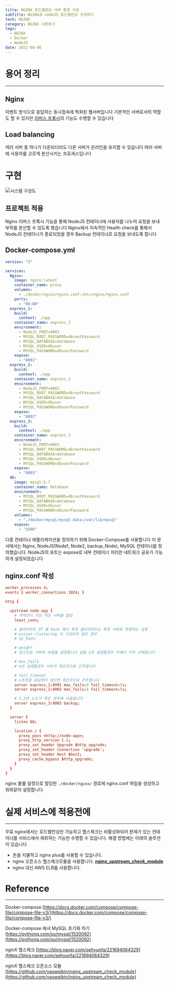 ```yaml
---
title: NGINX 로드밸런싱 서버 환경 구성
subTitle: NGINX로 nodeJS 로드밸런싱 구성하기
tech: NGINX
category: NGINX 사용하기
tags:
  - NGINX
  - Docker
  - NodeJS
date: 2021-08-06
---
```


# 용어 정리
---

## Nginx

이벤트 방식으로 응답하는 동시접속에 특화된 웹서버입니다
기본적인 서버로서의 역할도 할 수 있지만 [리버스 프록시](https://ko.wikipedia.org/wiki/%EB%A6%AC%EB%B2%84%EC%8A%A4_%ED%94%84%EB%A1%9D%EC%8B%9C)의 기능도 수행할 수 있습니다

## Load balancing

여러 서버 중 하나가 다운되더라도 다른 서버가 온라인을 유지할 수 있습니다
여러 서버에 사용자를 고르게 분산시키는 프로세스입니다

# 구현

![시스템 구성도](https://user-images.githubusercontent.com/55491354/207363007-1d2d77fb-8f9b-4a9e-84d7-f2055bf29179.png)

## 프로젝트 적용

Nginx 리버스 프록시 기능을 통해 NodeJS 컨테이너에 사용자를 나누어 요청을 보내
부하를 분산할 수 있도록 했습니다
Nginx에서 지속적인 Health check를 통해서 NodeJS 컨테이너가 종료되었을 경우
Backup 컨테이너로 요청을 보내도록 합니다

## Docker-compose.yml

```yml
version: "3"

services:
  Nginx:
    image: nginx:latest
    container_name: proxy
    volumes:
      - ./docker/nginx/nginx.conf:/etc/nginx/nginx.conf
    ports:
      - "80:80"
  express_1:
    build:
      context: ./app
    container_name: express_1
    environment:
      - NodeJS_PORT=8001
      - MYSQL_ROOT_PASSWORD=dbrootPassword
      - MYSQL_DATABASE=database
      - MYSQL_USER=dbuser
      - MYSQL_PASSWORD=dbuserPassword
    expose:
      - "8001"
  express_2:
    build:
      context: ./app
    container_name: express_2
    environment:
      - NodeJS_PORT=8002
      - MYSQL_ROOT_PASSWORD=dbrootPassword
      - MYSQL_DATABASE=database
      - MYSQL_USER=dbuser
      - MYSQL_PASSWORD=dbuserPassword
    expose:
      - "8002"
  express_3:
    build:
      context: ./app
    container_name: express_3
    environment:
      - NodeJS_PORT=8003
      - MYSQL_ROOT_PASSWORD=dbrootPassword
      - MYSQL_DATABASE=database
      - MYSQL_USER=dbuser
      - MYSQL_PASSWORD=dbuserPassword
    expose:
      - "8003"
  db:
    image: mysql:5.7
    container_name: Database
    environment:
      - MYSQL_ROOT_PASSWORD=dbrootPassword
      - MYSQL_DATABASE=database
      - MYSQL_USER=dbuser
      - MYSQL_PASSWORD=dbuserPassword
    volumes:
      - "./docker/mysql/mysql-data:/var/lib/mysql"
    expose:
      - "3306"
```

다중 컨테이너 애플리케이션을 정의하기 위해 Docker-Compose를 사용합니다
이 문서에서는 Nginx, NodeJS(Node1, Node2, backup_Node), MySQL 컨테이너를 정의했습니다.
NodeJS의 포트는 expose로 내부 컨테이너 끼리만 네트워크 공유가 가능하게 설정되었습니다

## nginx.conf 작성

```conf
worker_processes 4;
events { worker_connections 1024; }

http {

  upstream node-app {
    # 커넥션이 가장 적은 서버를 할당
    least_conn;

    # 클라이언트 IP 를 hash 해서 특정 클라이언트는 특정 서버로 연결하는 설정
    # ession clustering 이 구성되지 않은 경우
    # ip_hash;

    # weight
    # 업스트림 서버의 비중을 설정합니다 값을 2로 설정할경우 두배더 자주 선택됩니다

    # max_fails
    # n번 실패할경우 서버가 죽은것으로 간주합니다

    # fail_timeout
    # n초만큼 응답하지 않으면 죽은것으로 간주합니다
    server express_1:8001 max_fails=3 fail_timeout=5s;
    server express_2:8002 max_fails=3 fail_timeout=5s;

    # 1,2번 노드가 죽은 경우에 사용됩니다
    server express_3:8003 backup;
  }

  server {
    listen 80;

    location / {
      proxy_pass <http://node-app>;
      proxy_http_version 1.1;
      proxy_set_header Upgrade $http_upgrade;
      proxy_set_header Connection 'upgrade';
      proxy_set_header Host $host;
      proxy_cache_bypass $http_upgrade;
    }
  }
}
```

nginx 볼륨 설정으로 할당한 `./docker/nginx/` 경로에 nginx.conf 파일을 생성하고
위와같이 설정합니다

# 실제 서비스에 적용전에
---

무료 nginx에서는 로드밸런싱만 가능하고 헬스체크는 비활성화되어
문제가 있는 컨테이너를 서비스에서 제외하는 기능만 수행할 수 있습니다.
해결 방법에는 아래의 솔루션이 있습니다

- 돈을 지불하고 nginx plus를 사용할 수 있습니다.
- nginx 오픈소스 헬스체크모듈을 사용합니다. [**nginx_upstream_check_module**](https://github.com/yaoweibin/nginx_upstream_check_module)
- nginx 대신 AWS ELB를 사용합니다.



# Reference

---

Docker-compose
[https://docs.docker.com/compose/compose-file/compose-file-v3/](https://docs.docker.com/compose/compose-file/compose-file-v3/)

Docker-compose 에서 MySQL 초기화 하기
[https://pythonq.com/so/mysql/1520092](https://pythonq.com/so/mysql/1520092)

nginX 헬스체크
[https://blog.naver.com/sehyunfa/221694064329](https://blog.naver.com/sehyunfa/221694064329)

nginX 헬스체크 오픈소스 모듈
[https://github.com/yaoweibin/nginx_upstream_check_module](https://github.com/yaoweibin/nginx_upstream_check_module)
